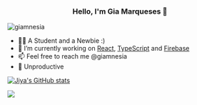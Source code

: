 <h3 align="center">Hello, I'm Gia Marqueses 👋 </h3>
<p align="left"> <img src="https://komarev.com/ghpvc/?username=giamnesia&label=Profile%20views&color=0e75b6&style=flat" alt="giamnesia" /> </p>




- 👩‍💻 A Student and a Newbie :)
- 🤯 I’m currently working on [React](https://reactjs.org/), [TypeScript](https://www.typescriptlang.org/) and [Firebase](http://firebase.google.com) 
- 📫 Feel free to reach me @giamnesia
- 🌻 Unproductive



[![Jiya's GitHub stats](https://github-readme-stats.vercel.app/api?username=giamnesia&show_icons=true&theme=radical)](https://github.com/giamnesia/github-readme-stats)

<a href="https://github.com/giamnesia">
  <img align="center" src="https://github-readme-stats.anuraghazra1.vercel.app/api/top-langs/?username=giamnesia&layout=compact&theme=radical" />
</a>


